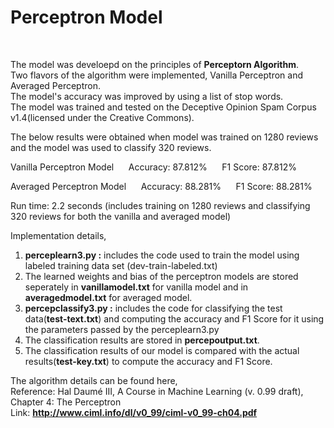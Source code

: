 <h1> Perceptron Model </h1><br>

The model was develoepd on the principles of <b>Perceptorn Algorithm</b>.<br>
Two flavors of the algorithm were implemented, Vanilla Perceptron and Averaged Perceptron.<br>
The model's accuracy was improved by using a list of stop words.<br> 
The model was trained and tested on the Deceptive Opinion Spam Corpus v1.4(licensed under the Creative Commons).<br>

The below results were obtained when model was trained on 1280 reviews and the model was used to classify 320 reviews.<br>

Vanilla Perceptron Model &nbsp;&nbsp;&nbsp;&nbsp; Accuracy: 87.812% &nbsp;&nbsp;&nbsp;&nbsp; F1 Score: 87.812% <br>

Averaged Perceptron Model &nbsp;&nbsp;&nbsp;&nbsp; Accuracy: 88.281% &nbsp;&nbsp;&nbsp;&nbsp; F1 Score: 88.281%<br>

Run time: 2.2 seconds (includes training on 1280 reviews and classifying 320 reviews for both the vanilla and averaged model) 

Implementation details,<br>
1. <b>perceplearn3.py :</b> includes the code used to train the model using labeled training data set (dev-train-labeled.txt)<br> 
2. The learned weights and bias of the perceptron models are stored seperately in <b>vanillamodel.txt</b> for vanilla model and in <b>averagedmodel.txt</b> for averaged model. <br>
3. <b>percepclassify3.py :</b> includes the code for classifying the test data(<b>test-text.txt</b>) and computing the accuracy and F1 Score for it using the parameters passed by the perceplearn3.py <br>
4. The classification results are stored in <b>percepoutput.txt</b>.<br>
5. The classification results of our model is compared with the actual results(<b>test-key.txt</b>) to compute the accuracy and F1 Score. <br>

The algorithm details can be found here,<br>
Reference: Hal Daumé III, A Course in Machine Learning (v. 0.99 draft), Chapter 4: The Perceptron<br>
Link: <b>http://www.ciml.info/dl/v0_99/ciml-v0_99-ch04.pdf</b>
